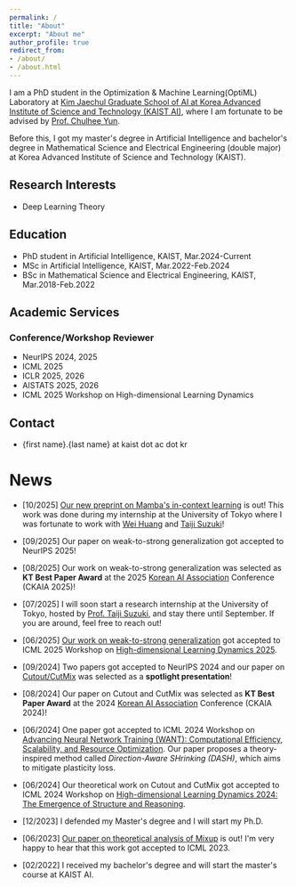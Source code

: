 ```yaml
---
permalink: /
title: "About"
excerpt: "About me"
author_profile: true
redirect_from: 
- /about/
- /about.html
---
```


I am a PhD student in the Optimization & Machine Learning(OptiML) Laboratory at [Kim Jaechul Graduate School of AI at Korea Advanced Institute of Science and Technology (KAIST AI)](https://gsai.kaist.ac.kr), where I am fortunate to be advised by [Prof. Chulhee Yun](https://chulheeyun.github.io/). 

Before this, I got my master's degree in Artificial Intelligence and bachelor's degree in Mathematical Science and Electrical Engineering (double major) at Korea Advanced Institute of Science and Technology (KAIST).

## Research Interests
- Deep Learning Theory

## Education
- PhD student in Artificial Intelligence, KAIST, Mar.2024-Current
- MSc in Artificial Intelligence, KAIST, Mar.2022-Feb.2024
- BSc in Mathematical Science and Electrical Engineering, KAIST, Mar.2018-Feb.2022

## Academic Services
### Conference/Workshop Reviewer
- NeurIPS 2024, 2025
- ICML 2025
- ICLR 2025, 2026
- AISTATS 2025, 2026
- ICML 2025 Workshop on High-dimensional Learning Dynamics

## Contact
- {first name}.{last name} at kaist dot ac dot kr

# News
* [10/2025] [Our new preprint on Mamba's in-context learning](https://arxiv.org/abs/2510.12026) is out! This work was done during my internship at the University of Tokyo where I was fortunate to work with [Wei Huang](https://weihuang05.github.io) and [Taiji Suzuki](https://ibis.t.u-tokyo.ac.jp/suzuki/)!
* [09/2025] Our paper on weak-to-strong generalization got accepted to NeurIPS 2025!
* [08/2025] Our work on weak-to-strong generalization was selected as **KT Best Paper Award**  at the 2025 <a href="http://aiassociation.kr" target="_blank">Korean AI Association</a> Conference (CKAIA 2025)!
* [07/2025] I will soon start a research internship at the University of Tokyo, hosted by [Prof. Taiji Suzuki](https://ibis.t.u-tokyo.ac.jp/suzuki/), and stay there until September. If you are around, feel free to reach out!
* [06/2025] [Our work on weak-to-strong generalization](https://openreview.net/forum?id=llHl4XN0yV) got accepted to ICML 2025 Workshop on [High-dimensional Learning Dynamics 2025](https://sites.google.com/view/hidimlearning/home).
* [09/2024] Two papers got accepted to NeurIPS 2024 and our paper on [Cutout/CutMix](https://arxiv.org/abs/2410.23672) was selected as a **spotlight presentation**! 
* [08/2024] Our paper on Cutout and CutMix was selected as **KT Best Paper Award** at the 2024 <a href="http://aiassociation.kr" target="_blank">Korean AI Association</a> Conference (CKAIA 2024)!

* [06/2024] One paper got accepted to ICML 2024 Workshop on [Advancing Neural Network Training (WANT): Computational Efficiency, Scalability, and Resource Optimization](https://want-ai-hpc.github.io/icml2024/about/). Our paper proposes a theory-inspired method called *Direction-Aware SHrinking (DASH)*, which aims to mitigate plasticity loss.

* [06/2024] Our theoretical work on Cutout and CutMix got accepted to ICML 2024 Workshop on [High-dimensional Learning Dynamics 2024: The Emergence of Structure and Reasoning](https://sites.google.com/view/hidimlearning/home).

* [12/2023] I defended my Master's degree and I will start my Ph.D.

* [06/2023] [Our paper on theoretical analysis of Mixup](https://arxiv.org/abs/2306.00267) is out! I'm very happy to hear that this work got accepted to ICML 2023.

* [02/2022] I received my bachelor's degree and will start the master's course at KAIST AI.
